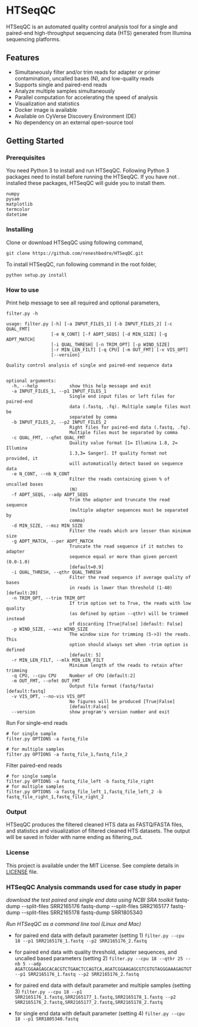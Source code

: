 # HTSeqQC
HTSeqQC is an automated quality control analysis tool for a single and 
paired-end high-throughput sequencing data (HTS) generated from Illumina
sequencing platforms.

## Features
- Simultaneously filter and/or trim reads for adapter or primer 
  contamination, uncalled bases (N), and low-quality reads
- Supports single and paired-end reads
- Analyze multiple samples simultaneously
- Parallel computation for accelerating the speed of analysis
- Visualization and statistics
- Docker image is available
- Available on CyVerse Discovery Environment (DE)
- No dependency on an external open-source tool

## Getting Started

### Prerequisites
You need Python 3 to install and run HTSeqQC. Following Python 3 
packages need to install before running the HTSeqQC. If you have not .
installed these packages, HTSeqQC will guide you to install them.

```
numpy
pysam
matplotlib
termcolor
datetime
```

### Installing

Clone or download HTSeqQC using following command,

```
git clone https://github.com/reneshbedre/HTSeqQC.git
```

To install HTSeqQC, run following command in the root folder,

```
python setup.py install
```

### How to use

Print help message to see all required and optional parameters,

```
filter.py -h
```
```
usage: filter.py [-h] [-a INPUT_FILES_1] [-b INPUT_FILES_2] [-c QUAL_FMT]
                 [-e N_CONT] [-f ADPT_SEQS] [-d MIN_SIZE] [-g ADPT_MATCH]
                 [-i QUAL_THRESH] [-n TRIM_OPT] [-p WIND_SIZE]
                 [-r MIN_LEN_FILT] [-q CPU] [-m OUT_FMT] [-v VIS_OPT]
                 [--version]

Quality control analysis of single and paired-end sequence data


optional arguments:
  -h, --help            show this help message and exit
  -a INPUT_FILES_1, --p1 INPUT_FILES_1
                        Single end input files or left files for paired-end
                        data (.fastq, .fq). Multiple sample files must be
                        separated by comma
  -b INPUT_FILES_2, --p2 INPUT_FILES_2
                        Right files for paired-end data (.fastq, .fq).
                        Multiple files must be separated by comma
  -c QUAL_FMT, --qfmt QUAL_FMT
                        Quality value format [1= Illumina 1.8, 2= Illumina
                        1.3,3= Sanger]. If quality format not provided, it
                        will automatically detect based on sequence data
  -e N_CONT, --nb N_CONT
                        Filter the reads containing given % of uncalled bases
                        (N)
  -f ADPT_SEQS, --adp ADPT_SEQS
                        Trim the adapter and truncate the read sequence
                        (multiple adapter sequences must be separated by
                        comma)
  -d MIN_SIZE, --msz MIN_SIZE
                        Filter the reads which are lesser than minimum size
  -g ADPT_MATCH, --per ADPT_MATCH
                        Truncate the read sequence if it matches to adapter
                        sequence equal or more than given percent (0.0-1.0)
                        [default=0.9]
  -i QUAL_THRESH, --qthr QUAL_THRESH
                        Filter the read sequence if average quality of bases
                        in reads is lower than threshold (1-40) [default:20]
  -n TRIM_OPT, --trim TRIM_OPT
                        If trim option set to True, the reads with low quality
                        (as defined by option --qthr) will be trimmed instead
                        of discarding [True|False] [default: False]
  -p WIND_SIZE, --wsz WIND_SIZE
                        The window size for trimming (5->3) the reads. This
                        option should always set when -trim option is defined
                        [default: 5]
  -r MIN_LEN_FILT, --mlk MIN_LEN_FILT
                        Minimum length of the reads to retain after trimming
  -q CPU, --cpu CPU     Number of CPU [default:2]
  -m OUT_FMT, --ofmt OUT_FMT
                        Output file format (fastq/fasta) [default:fastq]
  -v VIS_OPT, --no-vis VIS_OPT
                        No figures will be produced [True|False]
                        [default:False]
  --version             show program's version number and exit
```


Run For single-end reads

```
# for single sample
filter.py OPTIONS -a fastq_file

# for multiple samples
filter.py OPTIONS -a fastq_file_1,fastq_file_2
```

Filter paired-end reads
```
# for single sample
filter.py OPTIONS -a fastq_file_left -b fastq_file_right
# for multiple samples
filter.py OPTIONS -a fastq_file_left_1,fastq_file_left_2 -b fastq_file_right_1,fastq_file_right_2
```

### Output
HTSeqQC produces the filtered cleaned HTS data as FASTQ/FASTA files, 
and statistics and visualization of filtered cleaned HTS datasets. The
output will be saved in folder with name ending as filtering_out.

### License

This project is available under the MIT License. See complete details in [LICENSE](LICENSE) file.

### HTSeqQC Analysis commands used for case study in paper

*download the test paired and single end data using NCBI SRA toolkit*
fastq-dump --split-files SRR2165176
fastq-dump --split-files SRR2165177
fastq-dump --split-files SRR2165178
fastq-dump  SRR1805340

*Run HTSeqQC as a command line tool (Linux and Mac)*
- for paired end data with default parameter (setting 1)
`filter.py --cpu 18 --p1 SRR2165176_1.fastq --p2 SRR2165176_2.fastq`

- for paired end data with quality threshold, adapter sequences, and 
  uncalled based parameters (setting 2)
`filter.py --cpu 18 --qthr 25 --nb 5 --adp AGATCGGAAGAGCACACGTCTGAACTCCAGTCA,AGATCGGAAGAGCGTCGTGTAGGGAAAGAGTGT --p1 SRR2165176_1.fastq --p2 SRR2165176_2.fastq` 

- for paired end data with default parameter and multiple samples (setting 3)
`filter.py --cpu 18 --p1 SRR2165176_1.fastq,SRR2165177_1.fastq,SRR2165178_1.fastq --p2 SRR2165176_2.fastq,SRR2165177_2.fastq,SRR2165178_2.fastq`

- for single end data with default parameter (setting 4)
`filter.py --cpu 18 --p1 SRR1805340.fastq`
